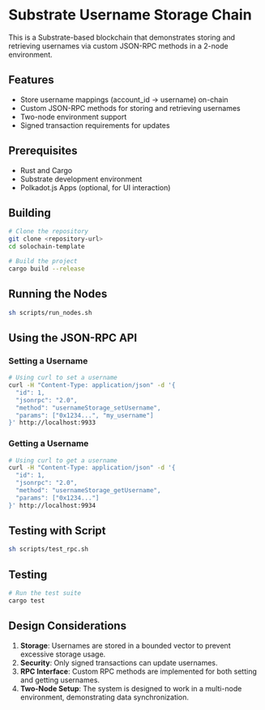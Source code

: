 # Substrate Username Storage Chain

This is a Substrate-based blockchain that demonstrates storing and retrieving usernames via custom JSON-RPC methods in a 2-node environment.

## Features

- Store username mappings (account_id → username) on-chain
- Custom JSON-RPC methods for storing and retrieving usernames
- Two-node environment support
- Signed transaction requirements for updates

## Prerequisites

- Rust and Cargo
- Substrate development environment
- Polkadot.js Apps (optional, for UI interaction)

## Building

```bash
# Clone the repository
git clone <repository-url>
cd solochain-template

# Build the project
cargo build --release
```

## Running the Nodes

```bash
sh scripts/run_nodes.sh
```

## Using the JSON-RPC API

### Setting a Username

```bash
# Using curl to set a username
curl -H "Content-Type: application/json" -d '{
  "id": 1,
  "jsonrpc": "2.0",
  "method": "usernameStorage_setUsername",
  "params": ["0x1234...", "my_username"]
}' http://localhost:9933
```

### Getting a Username

```bash
# Using curl to get a username
curl -H "Content-Type: application/json" -d '{
  "id": 1,
  "jsonrpc": "2.0",
  "method": "usernameStorage_getUsername",
  "params": ["0x1234..."]
}' http://localhost:9934
```

## Testing with Script

```bash
sh scripts/test_rpc.sh
```

## Testing

```bash
# Run the test suite
cargo test
```

## Design Considerations

1. **Storage**: Usernames are stored in a bounded vector to prevent excessive storage usage.
2. **Security**: Only signed transactions can update usernames.
3. **RPC Interface**: Custom RPC methods are implemented for both setting and getting usernames.
4. **Two-Node Setup**: The system is designed to work in a multi-node environment, demonstrating data synchronization.

